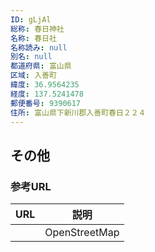 ```yaml
---
ID: gLjAl
総称: 春日神社
名称: 春日社
名称読み: null
別名: null
都道府県: 富山県
区域: 入善町
緯度: 36.9564235
経度: 137.5241478
郵便番号: 9390617
住所: 富山県下新川郡入善町春日２２４
---
```


## その他

### 参考URL

| URL | 説明          |
| --- | ------------- |
|     | OpenStreetMap |
